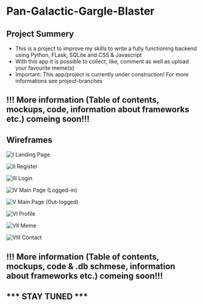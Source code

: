 # Pan-Galactic-Gargle-Blaster

## Project Summery

- This is a project to improve my skills to write a fully functioning backend using Python, FLask, SQLite and CSS & Javascript
- With this app it is possible to collect, like, comment as well as upload your favourite meme(s)
- Important: This app/project is currently under construction! For more informations see project-branches

## !!! More information (Table of contents, mockups, code, information about frameworks etc.) comeing soon!!!


## Wireframes

![I  Landing Page](https://user-images.githubusercontent.com/60796711/114477608-bf640880-9bfc-11eb-81e5-d4424539c4dd.png)

![II  Register](https://user-images.githubusercontent.com/60796711/114477637-d0ad1500-9bfc-11eb-88ff-db0580fa2b17.png)

![III  Login](https://user-images.githubusercontent.com/60796711/114477650-d73b8c80-9bfc-11eb-9d47-f3a57377a9df.png)

![IV  Main Page (Logged-in)](https://user-images.githubusercontent.com/60796711/114477656-d9055000-9bfc-11eb-93f2-14d48a3a329d.png)

![V  Main Page (Out-logged)](https://user-images.githubusercontent.com/60796711/114477659-dacf1380-9bfc-11eb-815a-1d032ed05658.png)

![VI  Profile](https://user-images.githubusercontent.com/60796711/114477665-dc004080-9bfc-11eb-85fb-678d61c3d010.png)

![VII  Meme](https://user-images.githubusercontent.com/60796711/114477669-dd316d80-9bfc-11eb-98a3-15336753d0a6.png)

![VIII  Contact](https://user-images.githubusercontent.com/60796711/114477672-defb3100-9bfc-11eb-8e52-c333d7a8e754.png)



## !!! More information (Table of contents, mockups, code & .db schmese, information about frameworks etc.) comeing soon!!!
## *** STAY TUNED ***

